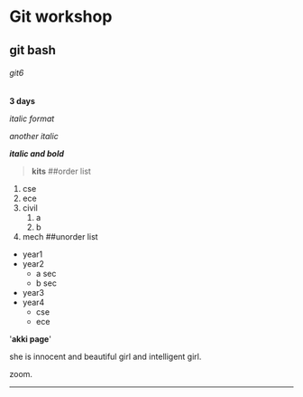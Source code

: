 # Git workshop
## git bash
###### git6
**3 days**

*italic format*

_another italic_

_**italic and bold**_

>**kits**
##order list
1. cse
2. ece
3. civil
    1. a
    2. b
4. mech
##unorder list
- year1
- year2
   * a sec
   * b sec
- year3
- year4
    * cse
    * ece
    
'**akki page**'

she is innocent and
beautiful girl
and intelligent girl.

zoom.

---


